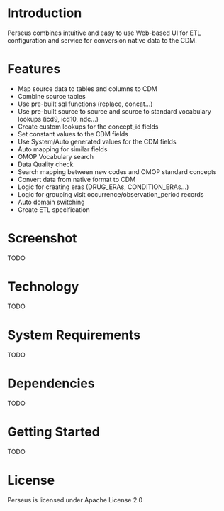 Introduction
========
Perseus combines intuitive and easy to use Web-based UI for ETL configuration and service for
conversion native data to the CDM.

Features
========
- Map source data to tables and columns to CDM
- Combine source tables
- Use pre-built sql functions (replace, concat…)
- Use pre-built source to source and source to standard vocabulary lookups (icd9, icd10, ndc…)
- Create custom lookups for the concept_id fields
- Set constant values to the CDM fields
- Use System/Auto generated values for the CDM fields
- Auto mapping for similar fields
- OMOP Vocabulary search
- Data Quality check
- Search mapping between new codes and OMOP standard concepts
- Convert data from native format to CDM
- Logic for creating eras (DRUG_ERAs, CONDITION_ERAs…)
- Logic for grouping visit occurrence/observation_period records
- Auto domain switching 
- Create ETL specification

Screenshot
===========
TODO

Technology
============
TODO

System Requirements
============
TODO

Dependencies
============
 TODO

Getting Started
===============
TODO

License
=======
Perseus is licensed under Apache License 2.0
